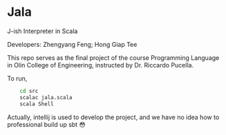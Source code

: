  # Jala
 
 J-ish Interpreter in Scala 
 
 Developers: Zhengyang Feng; Hong Giap Tee
 
 This repo serves as the final project of the course Programming Language in Olin College of Engineering, instructed by Dr. Riccardo Pucella.
 
 To run, 
```bash
    cd src
    scalac jala.scala
    scala Shell
```

 Actually, intellij is used to develop the project, and we have no idea how to professional build up sbt :flushed:
